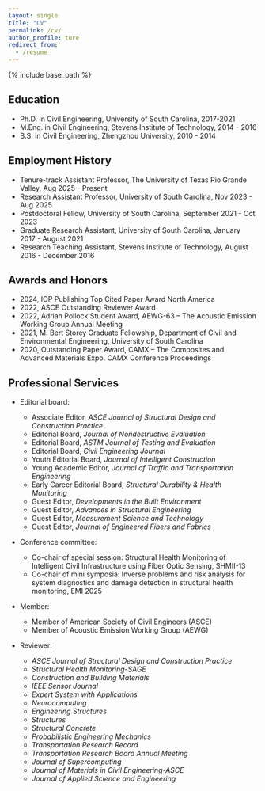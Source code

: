 ```yaml
---
layout: single
title: "CV"
permalink: /cv/
author_profile: ture
redirect_from:
  - /resume
---
```


{% include base_path %}


Education
------
* Ph.D. in Civil Engineering, University of South Carolina, 2017-2021 
* M.Eng. in Civil Engineering, Stevens Institute of Technology, 2014 - 2016
* B.S. in Civil Engineering, Zhengzhou University, 2010 - 2014


Employment History 
------
* Tenure-track Assistant Professor, The University of Texas Rio Grande Valley, Aug 2025 - Present 
* Research Assistant Professor, University of South Carolina, Nov 2023 - Aug 2025 
* Postdoctoral Fellow, University of South Carolina, September 2021 - Oct 2023
* Graduate Research Assistant, University of South Carolina, January 2017 - August 2021 
* Research Teaching Assistant, Stevens Institute of Technology, August 2016 - December 2016 


Awards and Honors 
------
* 2024, IOP Publishing Top Cited Paper Award North America
* 2022, ASCE Outstanding Reviewer Award
* 2022, Adrian Pollock Student Award, AEWG-63 – The Acoustic Emission Working Group Annual Meeting
* 2021, M. Bert Storey Graduate Fellowship, Department of Civil and Environmental Engineering, University of South Carolina
* 2020, Outstanding Paper Award, CAMX – The Composites and Advanced Materials Expo. CAMX Conference Proceedings

  
Professional Services 
------
* Editorial board:
   * Associate Editor, *ASCE Journal of Structural Design and Construction Practice*
   * Editorial Board, *Journal of Nondestructive Evaluation*
   * Editorial Board, *ASTM Journal of Testing and Evaluation*
   * Editorial Board, *Civil Engineering Journal* 
   * Youth Editorial Board, *Journal of Intelligent Construction*
   * Young Academic Editor, *Journal of Traffic and Transportation Engineering* 
   * Early Career Editorial Board, *Structural Durability & Health Monitoring*
   * Guest Editor, *Developments in the Built Environment* 
   * Guest Editor, *Advances in Structural Engineering* 
   * Guest Editor, *Measurement Science and Technology*
   * Guest Editor, *Journal of Engineered Fibers and Fabrics*
  
* Conference committee:
   * Co-chair of special session: Structural Health Monitoring of Intelligent Civil Infrastructure using Fiber Optic Sensing, SHMII-13
   * Co-chair of mini symposia: Inverse problems and risk analysis for system diagnostics and damage detection in structural health monitoring, EMI 2025
   
* Member:
   * Member of American Society of Civil Engineers (ASCE)
   * Member of Acoustic Emission Working Group (AEWG)

* Reviewer: 
   * *ASCE Journal of Structural Design and Construction Practice*
   * *Structural Health Monitoring-SAGE*
   * *Construction and Building Materials*
   * *IEEE Sensor Journal*
   * *Expert System with Applications*
   * *Neurocomputing*
   * *Engineering Structures*
   * *Structures*
   * *Structural Concrete*
   * *Probabilistic Engineering Mechanics*
   * *Transportation Research Record*
   * *Transportation Research Board Annual Meeting*
   * *Journal of Supercomputing*
   * *Journal of Materials in Civil Engineering-ASCE*
   * *Journal of Applied Science and Engineering*





